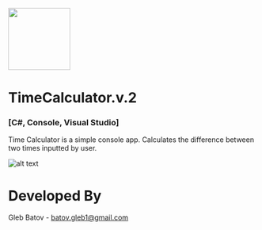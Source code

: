 <p align="left">
  <img src="https://github.com/glebbatov/TimeCalculator.v.2/blob/master/Vcferreira-Firefox-Os-Clock.ico" width="125">
  <h1>TimeCalculator.v.2</h1></a>
  <h3>[C#, Console, Visual Studio]</h3>
<p>

Time Calculator is a simple console app. Calculates the difference between two times inputted by user.

![alt text](https://github.com/glebbatov/glebbatov.github.timecalculator.v.2.0/blob/master/01.jpg)

# Developed By
Gleb Batov - batov.gleb1@gmail.com
